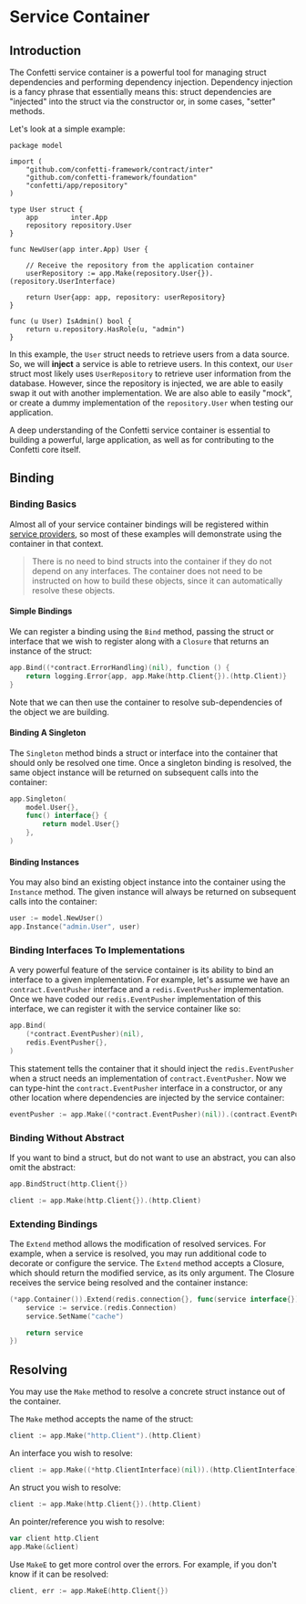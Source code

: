 # Service Container
<ToggleDarkMode/>

## Introduction

The Confetti service container is a powerful tool for managing struct dependencies and performing dependency injection. Dependency injection is a fancy phrase that essentially means this: struct dependencies are "injected" into the struct via the constructor or, in some cases, "setter" methods.

Let's look at a simple example:

``` go{17}
package model

import (
    "github.com/confetti-framework/contract/inter"
    "github.com/confetti-framework/foundation"
    "confetti/app/repository"
)

type User struct {
    app        inter.App
    repository repository.User
}

func NewUser(app inter.App) User {

    // Receive the repository from the application container
    userRepository := app.Make(repository.User{}).(repository.UserInterface)

    return User{app: app, repository: userRepository}
}

func (u User) IsAdmin() bool {
    return u.repository.HasRole(u, "admin")
}
```

In this example, the `User` struct needs to retrieve users from a data source. So, we will **inject** a service is able to retrieve users. In this context, our `User` struct most likely uses `UserRepository` to retrieve user information from the database. However, since the repository is injected, we are able to easily swap it out with another implementation. We are also able to easily "mock", or create a dummy implementation of the `repository.User` when testing our application.

A deep understanding of the Confetti service container is essential to building a powerful, large application, as well as for contributing to the Confetti core itself.

## Binding

### Binding Basics

Almost all of your service container bindings will be registered within [service providers](providers), so most of these examples will demonstrate using the container in that context.

> There is no need to bind structs into the container if they do not depend on any interfaces. The container does not need to be instructed on how to build these objects, since it can automatically resolve these objects.

#### Simple Bindings

We can register a binding using the `Bind` method, passing the struct or interface that we wish to register along with a `Closure` that returns an instance of the struct:

``` go
app.Bind((*contract.ErrorHandling)(nil), function () {
    return logging.Error{app, app.Make(http.Client{}).(http.Client)}
}
```

Note that we can then use the container to resolve sub-dependencies of the object we are building.

#### Binding A Singleton

The `Singleton` method binds a struct or interface into the container that should only be resolved one time. Once a singleton binding is resolved, the same object instance will be returned on subsequent calls into the container:

``` go
app.Singleton(
    model.User{},
    func() interface{} {
        return model.User{}
    },
)
```

#### Binding Instances

You may also bind an existing object instance into the container using the `Instance` method. The given instance will always be returned on subsequent calls into the container:

``` go
user := model.NewUser()
app.Instance("admin.User", user)
```

### Binding Interfaces To Implementations

A very powerful feature of the service container is its ability to bind an interface to a given implementation. For example, let's assume we have an `contract.EventPusher` interface and a `redis.EventPusher` implementation. Once we have coded our `redis.EventPusher` implementation of this interface, we can register it with the service container like so:

``` go
app.Bind(
    (*contract.EventPusher)(nil),
    redis.EventPusher{},
)
```

This statement tells the container that it should inject the `redis.EventPusher` when a struct needs an implementation of `contract.EventPusher`. Now we can type-hint the `contract.EventPusher` interface in a constructor, or any other location where dependencies are injected by the service container:

``` go
eventPusher := app.Make((*contract.EventPusher)(nil)).(contract.EventPusher)
```

### Binding Without Abstract

If you want to bind a struct, but do not want to use an abstract, you can also omit the abstract:

``` go
app.BindStruct(http.Client{})

client := app.Make(http.Client{}).(http.Client)
```

### Extending Bindings

The `Extend` method allows the modification of resolved services. For example, when a service is resolved, you may run additional code to decorate or configure the service. The `Extend` method accepts a Closure, which should return the modified service, as its only argument. The Closure receives the service being resolved and the container instance:

``` go
(*app.Container()).Extend(redis.connection{}, func(service interface{}) interface{} {
    service := service.(redis.Connection)
    service.SetName("cache")

    return service
})
```

## Resolving

You may use the `Make` method to resolve a concrete struct instance out of the container.

The `Make` method accepts the name of the struct:
``` go
client := app.Make("http.Client").(http.Client)
```

An interface you wish to resolve:
``` go
client := app.Make((*http.ClientInterface)(nil)).(http.ClientInterface)
```

An struct you wish to resolve:
``` go
client := app.Make(http.Client{}).(http.Client)
```

An pointer/reference you wish to resolve:
``` go
var client http.Client
app.Make(&client)
```

Use `MakeE` to get more control over the errors. For example, if you don't know if it can be resolved:
``` go
client, err := app.MakeE(http.Client{})
```
